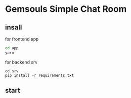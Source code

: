 # Gemsouls Simple Chat Room

## insall

for frontend app

```bash
cd app
yarn
```

for backend srv

```
cd srv
pip install -r requirements.txt
```

## start
